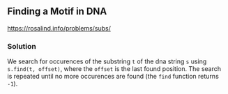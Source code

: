 ## Finding a Motif in DNA
https://rosalind.info/problems/subs/

### Solution
We search for occurences of the substring `t` of the dna string `s` using `s.find(t, offset)`, where the `offset` is the last found position. The search is repeated until no more occurences are found (the `find` function returns `-1`).